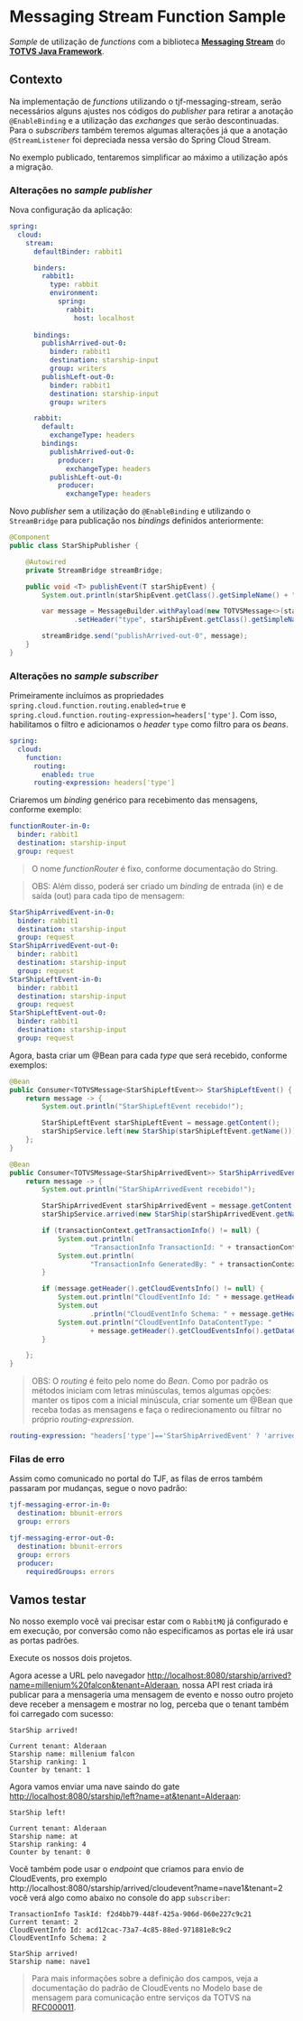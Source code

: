 # Messaging Stream Function Sample

_Sample_ de utilização de _functions_ com a biblioteca [__Messaging Stream__][tjf-messaging-stream] do [__TOTVS Java Framework__][tjf].

## Contexto

Na implementação de _functions_ utilizando o tjf-messaging-stream, serão necessários alguns ajustes nos códigos do *publisher* para retirar a anotação `@EnableBinding` e a utilização das *exchanges* que serão descontinuadas. Para o *subscribers* também teremos algumas alterações já que a anotação `@StreamListener` foi depreciada nessa versão do Spring Cloud Stream. 

No exemplo publicado, tentaremos simplificar ao máximo a utilização após a migração.

### Alterações no *sample publisher*

Nova configuração da aplicação:

```yml
spring:
  cloud:
    stream:
      defaultBinder: rabbit1

      binders:
        rabbit1:
          type: rabbit
          environment:
            spring:
              rabbit:
                host: localhost
      
      bindings:   
        publishArrived-out-0:
          binder: rabbit1
          destination: starship-input
          group: writers
        publishLeft-out-0:
          binder: rabbit1
          destination: starship-input
          group: writers

      rabbit:
        default:
          exchangeType: headers
        bindings:
          publishArrived-out-0:
            producer:
              exchangeType: headers
          publishLeft-out-0:
            producer:
              exchangeType: headers
```

Novo *publisher* sem a utilização do `@EnableBinding` e utilizando o `StreamBridge` para publicação nos *bindings* definidos anteriormente:

```java
@Component
public class StarShipPublisher {

	@Autowired
	private StreamBridge streamBridge;

	public void <T> publishEvent(T starShipEvent) {
		System.out.println(starShipEvent.getClass().getSimpleName() + " enviado!");

		var message = MessageBuilder.withPayload(new TOTVSMessage<>(starShipEvent.getClass().getSimpleName(), starShipEvent))
				.setHeader("type", starShipEvent.getClass().getSimpleName()).build();

		streamBridge.send("publishArrived-out-0", message);
	}
}
```

### Alterações no *sample subscriber*

Primeiramente incluímos as propriedades `spring.cloud.function.routing.enabled=true` e `spring.cloud.function.routing-expression=headers['type']`. Com isso, habilitamos o filtro e adicionamos o *header* `type` como filtro para os *beans*.

```yml
spring:
  cloud:
    function:
      routing:
       	enabled: true
      routing-expression: headers['type']
```

Criaremos um *binding* genérico para recebimento das mensagens, conforme exemplo:

```yml
functionRouter-in-0:
  binder: rabbit1
  destination: starship-input
  group: request
```
> O nome _functionRouter_ é fixo, conforme documentação do String.

> OBS: Além disso, poderá ser criado um *binding* de entrada (in) e de saída (out) para cada tipo de mensagem:

```yml
StarShipArrivedEvent-in-0:
  binder: rabbit1
  destination: starship-input
  group: request
StarShipArrivedEvent-out-0:
  binder: rabbit1
  destination: starship-input
  group: request 
StarShipLeftEvent-in-0:
  binder: rabbit1
  destination: starship-input
  group: request 
StarShipLeftEvent-out-0:
  binder: rabbit1
  destination: starship-input
  group: request
```
      
Agora, basta criar um @Bean para cada *type* que será recebido, conforme exemplos:
      
```java
@Bean
public Consumer<TOTVSMessage<StarShipLeftEvent>> StarShipLeftEvent() {
	return message -> {
		System.out.println("StarShipLeftEvent recebido!");

		StarShipLeftEvent starShipLeftEvent = message.getContent();
		starShipService.left(new StarShip(starShipLeftEvent.getName()));
	};
}

@Bean
public Consumer<TOTVSMessage<StarShipArrivedEvent>> StarShipArrivedEvent() {
	return message -> {
		System.out.println("StarShipArrivedEvent recebido!");

		StarShipArrivedEvent starShipArrivedEvent = message.getContent();
		starShipService.arrived(new StarShip(starShipArrivedEvent.getName()));

		if (transactionContext.getTransactionInfo() != null) {
			System.out.println(
					"TransactionInfo TransactionId: " + transactionContext.getTransactionInfo().getTransactionId());
			System.out.println(
					"TransactionInfo GeneratedBy: " + transactionContext.getTransactionInfo().getGeneratedBy());
		}

		if (message.getHeader().getCloudEventsInfo() != null) {
			System.out.println("CloudEventInfo Id: " + message.getHeader().getCloudEventsInfo().getId());
			System.out
					.println("CloudEventInfo Schema: " + message.getHeader().getCloudEventsInfo().getDataSchema());
			System.out.println("CloudEventInfo DataContentType: "
					+ message.getHeader().getCloudEventsInfo().getDataContentType());
		}

	};
}	
```

> OBS: O *routing* é feito pelo nome do *Bean*. Como por padrão os métodos iniciam com letras minúsculas, temos algumas opções: manter os tipos com a inicial minúscula, criar somente um @Bean que receba todas as mensagens e faça o redirecionamento ou filtrar no próprio *routing-expression*.

```yml
routing-expression: "headers['type']=='StarShipArrivedEvent' ? 'arrivedEvent' : 'leftEvent'"
```

### Filas de erro

Assim como comunicado no portal do TJF, as filas de erros também passaram por mudanças, segue o novo padrão:

```yml
tjf-messaging-error-in-0:
  destination: bbunit-errors
  group: errors

tjf-messaging-error-out-0:
  destination: bbunit-errors
  group: errors
  producer:
    requiredGroups: errors
```

## Vamos testar

No nosso exemplo você vai precisar estar com o `RabbitMQ` já configurado e em execução, por conversão como não especificamos as portas ele irá usar as portas padrões.

Execute os nossos dois projetos.

Agora acesse a URL pelo navegador [http://localhost:8080/starship/arrived?name=millenium%20falcon&tenant=Alderaan](http://localhost:8080/starship/arrived?name=millenium%20falcon&tenant=Alderaan), nossa API rest criada irá publicar para a mensageria uma mensagem de evento e nosso outro projeto deve receber a mensagem e mostrar no log, perceba que o tenant também foi carregado com sucesso:

```
StarShip arrived!

Current tenant: Alderaan
Starship name: millenium falcon
Starship ranking: 1
Counter by tenant: 1
```

Agora vamos enviar uma nave saindo do gate [http://localhost:8080/starship/left?name=at&tenant=Alderaan](http://localhost:8080/starship/left?name=at&tenant=Alderaan):

```
StarShip left!

Current tenant: Alderaan
Starship name: at
Starship ranking: 4
Counter by tenant: 0
```

Você também pode usar o _endpoint_ que criamos para envio de CloudEvents, pro exemplo http://localhost:8080/starship/arrived/cloudevent?name=nave1&tenant=2 você verá algo como abaixo no console do app `subscriber`:

```console
TransactionInfo TaskId: f2d4bb79-448f-425a-906d-060e227c9c21
Current tenant: 2
CloudEventInfo Id: acd12cac-73a7-4c85-88ed-971881e8c9c2
CloudEventInfo Schema: 2

StarShip arrived!
Starship name: nave1
```

> Para mais informações sobre a definição dos campos, veja a documentação do padrão de CloudEvents no Modelo base de mensagem para comunicação entre serviços da TOTVS na [RFC000011].

[tjf-messaging-stream]: https://tjf.totvs.com.br/wiki/v3/tjf-messaging-stream
[tjf]: https://tjf.totvs.com.br
[RFC000011]: https://arquitetura.totvs.io/architectural-records/RFCs/Corporativas/RFC000011/
